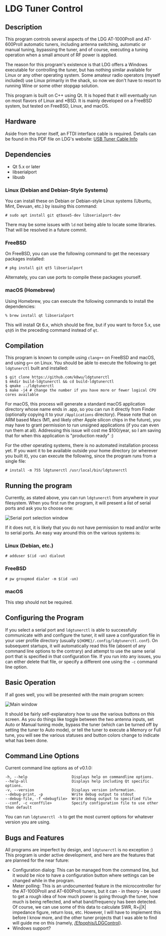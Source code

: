 



# LDG Tuner Control

## Description

This program controls several aspects of the LDG AT-1000ProII and AT-600ProII automatic tuners, including antenna switching, automatic or manual tuning, bypassing the tuner, and of course, executing a tuning operation when a small amount of RF power is applied.

The reason for this program's existence is that LDG offers a Windows executable for controlling the tuner, but has nothing similar available for Linux or any other operating system. Some amateur radio operators (myself included) use Linux primarily in the shack, so now we don't have to resort to running Wine or some other stopgap solution.

This program is built on C++ using Qt. It is hoped that it will eventually run on most flavors of Linux and *BSD. It is mainly developed on a FreeBSD system, but tested on FreeBSD, Linux, and macOS.


## Hardware

Aside from the tuner itself, an FTDI interface cable is required. Details can be found in this PDF file on LDG's website: [USB Tuner Cable Info](https://ldgelectronics.com/wp-content/uploads/2019/06/USB-Tuner-Cable-Info.pdf)


## Dependencies

* Qt 5.x or later
* libserialport
* libusb

### Linux (Debian and Debian-Style Systems)

You can install these on Debian or Debian-style Linux systems (Ubuntu, Mint, Devuan, etc.) by issuing this command:

	# sudo apt install git qtbase5-dev libserialport-dev

There may be some issues with `ld` not being able to locate some libraries. That will be resolved in a future commit.

### FreeBSD

On FreeBSD, you can use the following command to get the necessary packages installed:

	# pkg install git qt5 libserialport

Alternately, you can use ports to compile these packages yourself.

### macOS (Homebrew)

Using Homebrew, you can execute the following commands to install the dependencies:

	% brew install qt libserialport

This will install Qt 6.x, which should be fine, but if you want to force 5.x, use `qt@5` in the preceding command instead of `qt`.


## Compilation

This program is known to compile using `clang++` on FreeBSD and macOS, and using `g++` on Linux. You should be able to execute the following to get `ldgtunerctl` built and installed:

	$ git clone https://github.com/k8wu/ldgtunerctl
	$ mkdir build-ldgtunerctl && cd build-ldgtunerctl
	$ qmake ../ldgtunerctl
	$ make -j4 # change the number if you have more or fewer logical CPU cores available

For macOS, this process will generate a standard macOS application directory whose name ends in .app, so you can run it directly from Finder (optionally copying it to your `/Applications` directory). Please note that on ARM based Macs (M1, and likely other Apple silicon chips in the future), you may have to grant permission to run unsigned applications (if you can even run them at all). Addressing this issue will cost me $100/year, so I am saving that for when this application is "production ready" :)

For the other operating systems, there is no automated installation process yet. If you want it to be available outside your home directory (or wherever you built it), you can execute the following, since the program runs from a single file:

	# install -m 755 ldgtunerctl /usr/local/bin/ldgtunerctl


## Running the program

Currently, as stated above, you can run `ldgtunerctl` from anywhere in your filesystem. When you first run the program, it will present a list of serial ports and ask you to choose one:

![Serial port selection window](https://k8wu.me/images/ldgtunerctl-qt-serial_port_selection_window.png)

If it does not, it is likely that you do not have permission to read and/or write to serial ports. An easy way around this on the various systems is:

### Linux (Debian, etc.)

	# adduser $(id -un) dialout

### FreeBSD

	# pw groupmod dialer -m $(id -un)

### macOS

This step should not be required.


## Configuring the Program

If you select a serial port and `ldgtunerctl` is able to successfully communicate with and configure the tuner, it will save a configuration file in your user profile directory (usually `${HOME}/.config/ldgtunerctl.conf`). On subsequent startups, it will automatically read this file (absent of any command line options to the contrary) and attempt to use the same serial port that is specified in that configuration file. If you run into any issues, you can either delete that file, or specify a different one using the `-c` command line option.


## Basic Operation

If all goes well, you will be presented with the main program screen:

![Main window](https://k8wu.me/images/ldgtunerctl-qt-main_window.png)

It should be fairly self-explanatory how to use the various buttons on this screen. As you do things like toggle between the two antenna inputs, set Auto or Manual tuning mode, bypass the tuner (which can be turned off by setting the tuner to Auto mode), or tell the tuner to execute a Memory or Full tune, you will see the various statuses and button colors change to indicate what has been done.


## Command Line Options

Current command line options as of v0.1.0:

	-h, --help                    Displays help on commandline options.
	--help-all                    Displays help including Qt specific options.
	-v, --version                 Displays version information.
	--debug-print, -p             Write debug output to stdout
	--debug-file, -f <debugfile>  Write debug output to specified file
	--conf, -c <conffile>         Specify configuration file to use other than default

You can run `ldgtunerctl -h` to get the most current options for whatever version you are using.


## Bugs and Features

All programs are imperfect by design, and `ldgtunerctl` is no exception :) This program is under active development, and here are the features that are planned for the near future:
* Configuration dialog: This can be managed from the command line, but it would be nice to have a configuration button where settings can be changed while in the program.
* Meter polling: This is an undocumented feature in the microcontroller for the AT-1000ProII and AT-600ProII tuners, but it can - in theory - be used to get a rough idea of how much power is going through the tuner, how much is being reflected, and what band/frequency has been detected. Of course, we can use some of this data to calculate SWR, R+j|X| impedance figure, return loss, etc. However, I will have to implement this before I know more, and the other tuner projects that I was able to find will guide me on this (namely, [/Efpophis/LDGControl](https://github.com/Efpophis/LDGControl)).
* Windows support?
